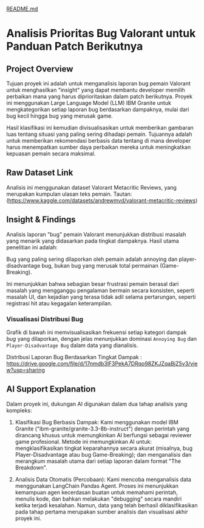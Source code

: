 [README.md](https://github.com/user-attachments/files/22452757/README.md)
# Analisis Prioritas Bug Valorant untuk Panduan Patch Berikutnya #

## Project Overview
Tujuan proyek ini adalah untuk menganalisis laporan bug pemain Valorant untuk menghasilkan "insight" yang dapat membantu developer memilih perbaikan mana yang harus diprioritaskan dalam patch berikutnya. Proyek ini menggunakan Large Language Model (LLM) IBM Granite untuk mengkategorikan setiap laporan bug berdasarkan dampaknya, mulai dari bug kecil hingga bug yang merusak game.

Hasil klasifikasi ini kemudian divisualisasikan untuk memberikan gambaran luas tentang situasi yang paling sering dihadapi pemain. Tujuannya adalah untuk memberikan rekomendasi berbasis data tentang di mana developer harus menempatkan sumber daya perbaikan mereka untuk meningkatkan kepuasan pemain secara maksimal.

## Raw Dataset Link
Analisis ini menggunakan dataset Valorant Metacritic Reviews, yang merupakan kumpulan ulasan teks pemain.
Tautan: (https://www.kaggle.com/datasets/andrewmvd/valorant-metacritic-reviews)

## Insight & Findings
Analisis laporan "bug" pemain Valorant menunjukkan distribusi masalah yang menarik yang didasarkan pada tingkat dampaknya. Hasil utama penelitian ini adalah:

Bug yang paling sering dilaporkan oleh pemain adalah annoying dan player-disadvantage bug, bukan bug yang merusak total permainan (Game-Breaking).

Ini menunjukkan bahwa sebagian besar frustrasi pemain berasal dari masalah yang mengganggu pengalaman bermain secara konsisten, seperti masalah UI, dan kejadian yang terasa tidak adil selama pertarungan, seperti registrasi hit atau kegagalan keterampilan.

### Visualisasi Distribusi Bug
Grafik di bawah ini memvisualisasikan frekuensi setiap kategori dampak *bug* yang dilaporkan, dengan jelas menunjukkan dominasi `Annoying Bug` dan `Player-Disadvantage Bug` dalam data yang dianalisis.

Distribusi Laporan Bug Berdasarkan Tingkat Dampak : https://drive.google.com/file/d/17nmdb3lF3PekA7DRqo98ZKJZqaBjZ5v3/view?usp=sharing

## AI Support Explanation
Dalam proyek ini, dukungan AI digunakan dalam dua tahap analisis yang kompleks:

 1. Klasifikasi Bug Berbasis Dampak: Kami menggunakan model IBM Granite ("ibm-granite/granite-3.3-8b-instruct") dengan perintah yang dirancang khusus untuk memungkinkan AI berfungsi sebagai reviewer game profesional.  Metode ini memungkinkan AI untuk: mengklasifikasikan tingkat keparahannya secara akurat (misalnya, bug Player-Disadvantage atau bug Game-Breaking); dan menganalisis dan merangkum masalah utama dari setiap laporan dalam format "The Breakdown".

 2. Analisis Data Otomatis (Percobaan): Kami mencoba menganalisis data menggunakan LangChain Pandas Agent.  Proses ini menunjukkan kemampuan agen kecerdasan buatan untuk memahami perintah, menulis kode, dan bahkan melakukan "debugging" secara mandiri ketika terjadi kesalahan.  Namun, data yang telah berhasil diklasifikasikan pada tahap pertama merupakan sumber analisis dan visualisasi akhir proyek ini.
